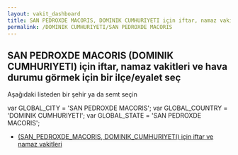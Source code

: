```yaml
---
layout: vakit_dashboard
title: SAN PEDROXDE MACORIS, DOMINIK CUMHURIYETI için iftar, namaz vakitleri ve hava durumu - ilçe/eyalet seç
permalink: /DOMINIK CUMHURIYETI/SAN PEDROXDE MACORIS
---
```


## SAN PEDROXDE MACORIS (DOMINIK CUMHURIYETI) için iftar, namaz vakitleri ve hava durumu  görmek için bir ilçe/eyalet seç

Aşağıdaki listeden bir şehir ya da semt seçin



  var GLOBAL_CITY = 'SAN PEDROXDE MACORIS';
  var GLOBAL_COUNTRY = 'DOMINIK CUMHURIYETI';
  var GLOBAL_STATE = 'SAN PEDROXDE MACORIS';
* [ (SAN_PEDROXDE_MACORIS, DOMINIK_CUMHURIYETI) için iftar ve namaz vakitleri](/DOMINIK_CUMHURIYETI/SAN_PEDROXDE_MACORIS/)
</script>
<script type="text/javascript">